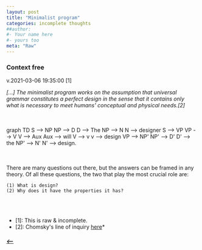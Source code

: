 ```yaml
---
layout: post
title: "Minimalist program"
categories: incomplete thoughts
##author:
#- Your name here
#- yours too
meta: "Raw"
---
```


### Context free 
v.2021-03-06 19:35:00 [1]  



_[...] The minimalist program works on the assumption that universal grammar constitutes a perfect design in the sense that it contains only what is necessary to meet humans' conceptual and physical needs.[2]_  

<br/>
<br/>

<html lang="en">
 <head>
  <script src="https://cdnjs.cloudflare.com/ajax/libs/mermaid/8.0.0/mermaid.min.js"></script>
</head>
	 
<body>
 <div class="mermaid">graph TD
 S --> NP
	NP --> D
		D --> The
 	NP --> N
		N --> designer
 S --> VP
	VP --> V
		V --> Aux
			Aux --> will
		V --> v
			v --> design
	VP --> NP'
		NP' --> D'
			D' --> the 
		NP' --> N'
			N' --> design.

</div>
</body>
<script>
var config = {
    startOnLoad:true,
    theme: 'default',
    flowchart:{
            useMaxWidth:false,
            htmlLabels:true
        }
};
mermaid.initialize(config);
window.mermaid.init(undefined, document.querySelectorAll('.language-mermaid'));
</script>

</html>  

<br/>
<br/>

 There are many questions out there, but the answers can be framed in any theory. Of all these questions, the two that play the most crucial role are:  

    (1) What is design?
    (2) Why does it have the properties it has?  
    
<br/>
<br/>

* [1]: This is raw & incomplete.  
* [2]: Chomsky's line of inquiry [here](https://mitpress.mit.edu/books/minimalist-program)*  



##### [⟵](/../../incomplete/index.html)

